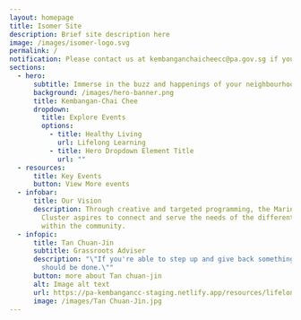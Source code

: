 ```yaml
---
layout: homepage
title: Isomer Site
description: Brief site description here
image: /images/isomer-logo.svg
permalink: /
notification: Please contact us at kembanganchaicheecc@pa.gov.sg if you have any queries.
sections:
  - hero:
      subtitle: Immerse in the buzz and happenings of your neighbourhood.
      background: /images/hero-banner.png
      title: Kembangan-Chai Chee
      dropdown:
        title: Explore Events
        options:
          - title: Healthy Living
            url: Lifelong Learning
          - title: Hero Dropdown Element Title
            url: ""
  - resources:
      title: Key Events
      button: View More events
  - infobar:
      title: Our Vision
      description: Through creative and targeted programming, the Marine Parade
        Cluster aspires to connect and serve the needs of the different profiles
        within the community.
  - infopic:
      title: Tan Chuan-Jin
      subtitle: Grassroots Adviser
      description: "\"If you're able to step up and give back something, I think that
        should be done.\""
      button: more about Tan chuan-jin
      alt: Image alt text
      url: https://pa-kembangancc-staging.netlify.app/resources/lifelong-learning/
      image: /images/Tan Chuan-Jin.jpg
---
```

